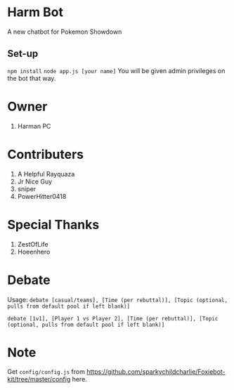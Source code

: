 # Harm Bot
A new chatbot for Pokemon Showdown

Set-up
------
``npm install``
``node app.js [your name]``
You will be given admin privileges on the bot that way.
# Owner
1) Harman PC

# Contributers
1) A Helpful Rayquaza
2) Jr Nice Guy
3) sniper
4) PowerHitter0418

# Special Thanks
1)  ZestOfLife
2)  Hoeenhero

# Debate
 Usage: `debate [casual/teams], [Time (per rebuttal)], [Topic (optional, pulls from default pool if left blank)]`
 
`debate [1v1], [Player 1 vs Player 2], [Time (per rebuttal)], [Topic (optional, pulls from default pool if left blank)]`

# Note
Get ``config/config.js`` from https://github.com/sparkychildcharlie/Foxiebot-kit/tree/master/config here.
